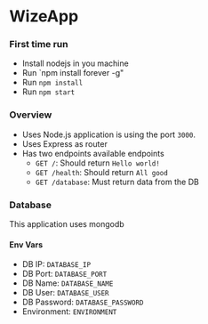 # WizeApp

### First time run
- Install nodejs in you machine
- Run `npm install forever -g"
- Run `npm install`
- Run `npm start`


### Overview
- Uses Node.js application is using the port `3000`.
- Uses Express as router
- Has two endpoints available endpoints
  - `GET /`: Should return `Hello world!`
  - `GET /health`: Should return `All good`
  - `GET /database`: Must return data from the DB

### Database
This application uses mongodb

#### Env Vars
- DB IP: `DATABASE_IP`
- DB Port: `DATABASE_PORT`
- DB Name: `DATABASE_NAME`
- DB User: `DATABASE_USER`
- DB Password: `DATABASE_PASSWORD`
- Environment: `ENVIRONMENT`
